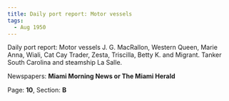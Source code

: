 ```yaml
---  
title: Daily port report: Motor vessels  
tags:  
  - Aug 1950  
---  
```

  
Daily port report: Motor vessels J. G. MacRallon, Western Queen, Marie Anna, Wiali, Cat Cay Trader, Zesta, Triscilla, Betty K. and Migrant. Tanker South Carolina and steamship La Salle.  
  
Newspapers: **Miami Morning News or The Miami Herald**  
  
Page: **10**, Section: **B** 
